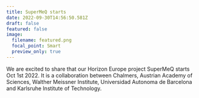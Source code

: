 ```yaml
---
title: SuperMeQ starts
date: 2022-09-30T14:56:50.581Z
draft: false
featured: false
image:
  filename: featured.png
  focal_point: Smart
  preview_only: true
---
```

We are excited to share that our Horizon Europe project SuperMeQ starts Oct 1st 2022. It is a collaboration between Chalmers, Austrian Academy of Sciences, Walther Meissner Institute, Universidad Autonoma de Barcelona and Karlsruhe Institute of Technology.